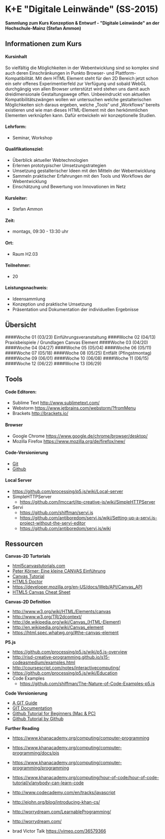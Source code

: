 K+E "Digitale Leinwände" (SS-2015)
===================================
__Sammlung zum Kurs Konzeption & Entwurf - "Digitale Leinwände" an der Hochschule-Mainz (Stefan Ammon)__



## Informationen zum Kurs

#### Kursinhalt
So vielfältig die Möglichkeiten in der Webentwicklung sind so komplex sind auch deren Einschränkungen in Punkto Browser- und Plattform-Kompatibilität. Mit dem <Canvas> HTML Element steht für den 2D Bereich jetzt schon ein sehr offenes Experimentierfeld zur Verfügung und sobald WebGL durchgängig von allen Browser unterstützt wird stehen uns damit auch dreidimensionale Gestaltungswege offen. Unbeeindruckt von aktuellen Kompatibilitätszwängen wollen wir untersuchen welche gestalterischen Möglichkeiten sich daraus ergeben, welche „Tools“ und „Workflows“ bereits existieren und wie man dieses HTML-Element mit den herkömmlichen Elementen verknüpfen kann. Dafür entwickeln wir konzeptionelle Studien.


#### Lehrform:
- Seminar, Workshop

#### Qualifikationsziel:
- Überblick aktueller Webtechnologien
- Erlernen prototypischer Umsetzungstrategien 
- Umsetzung gestalterischer Ideen mit den Mitteln der Webentwicklung
- Sammeln praktischer Erfahrungen mit den Tools und Workflows der Webentwicklung
- Einschätzung und Bewertung von Innovationen im Netz

#### Kursleiter:
- Stefan Ammon

#### Zeit:
- montags, 09:30 - 13:30 uhr

#### Ort:
- Raum H2.03

#### Teilnehmer:
- 20

#### Leistungsnachweis:
- Ideensammlung
- Konzeption und praktische Umsetzung
- Präsentation und Dokumentation der individuellen Ergebnisse



## Übersicht

####Woche 01 (03/23) Einführungsveranstaltung
####Woche 02 (04/13) Praxisbeispiele / Grundlagen Canvas Element
####Woche 03 (04/20)
####Woche 04 (04/27) 
####Woche 05 (05/04) 
####Woche 06 (05/11) 
####Woche 07 (05/18) 
####Woche 08 (05/25) Entfällt (Pfingstmontag)
####Woche 09 (06/01) 
####Woche 10 (06/08) 
####Woche 11 (06/15) 
####Woche 12 (06/22) 
####Woche 13 (06/29) 



## Tools

#### Code Editoren:
- Sublime Text  http://www.sublimetext.com/
- Webstorm  https://www.jetbrains.com/webstorm/?fromMenu
- Brackets  http://brackets.io/

#### Browser
- Google Chrome  https://www.google.de/chrome/browser/desktop/
- Mozilla Firefox  https://www.mozilla.org/de/firefox/new/

#### Code-Versionierung
- [Git](http://git-scm.com/)
- [Github](https://github.com/) 

#### Local Server
- https://github.com/processing/p5.js/wiki/Local-server
- SimpleHTTPServer
	- https://github.com/lmccart/itp-creative-js/wiki/SimpleHTTPServer
- Servi
	- https://github.com/shiffman/servi.js
	- https://github.com/antiboredom/servi.js/wiki/Setting-up-a-servi.js-project-without-the-servi-editor
	- https://github.com/antiboredom/servi.js/wiki



## Ressourcen

**Canvas-2D Turtorials**
- [html5canvastutorials.com](http://www.html5canvastutorials.com/tutorials/html5-canvas-element/)
- [Peter Körner: Eine kleine CANVAS Einführung](http://www.peterkroener.de/eine-kleine-canvas-einfuehrung/)
- [Canvas Tutorial](http://canvas.quaese.de/)
- [HTML5 Doctor <CANVAS>](http://html5doctor.com/an-introduction-to-the-canvas-2d-api/)
- https://developer.mozilla.org/en-US/docs/Web/API/Canvas_API
- [HTML5 Canvas Cheat Sheet](http://www.selfhtml5.org/wp-content/uploads/2010/07/HTML5_Canvas_Cheat_Sheet.png)

**Canvas-2D Definition**
- http://www.w3.org/wiki/HTML/Elements/canvas
- http://www.w3.org/TR/2dcontext/
- http://de.wikipedia.org/wiki/Canvas_(HTML-Element)
- http://en.wikipedia.org/wiki/Canvas_element
- https://html.spec.whatwg.org/#the-canvas-element

**P5.js**
- https://github.com/processing/p5.js/wiki/p5.js-overview
- http://risd-creative-programming.github.io/s15-codeasmedium/examples.html
- http://coursescript.com/notes/interactivecomputing/
- https://github.com/processing/p5.js/wiki/Education
- Code Examples
	- https://github.com/shiffman/The-Nature-of-Code-Examples-p5.js

**Code Versionierung**
-  [A GIT Guide](http://rogerdudler.github.io/git-guide/)
- [GIT Documentation](http://git-scm.com/documentation)
- [Github Tutorial for Beginners (Mac & PC)](https://www.youtube.com/watch?v=0fKg7e37bQE) 
- [Github Tutorial by Github](https://try.github.io/levels/1/challenges/1) 

**Further Reading**
- https://www.khanacademy.org/computing/computer-programming
- https://www.khanacademy.org/computing/computer-programming/docs/pjs
- https://www.khanacademy.org/computing/computer-programming/programming
- https://www.khanacademy.org/computing/hour-of-code/hour-of-code-tutorial/v/anybody-can-learn-code
- http://www.codecademy.com/en/tracks/javascript

- http://ejohn.org/blog/introducing-khan-cs/
- http://worrydream.com/LearnableProgramming/
- http://worrydream.com/
- brad Victor Talk https://vimeo.com/36579366
